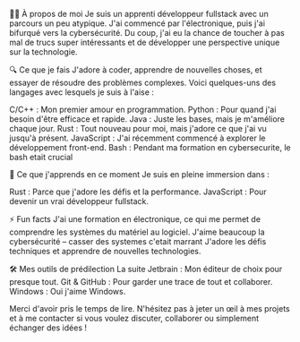 🧑‍💻 À propos de moi
Je suis un apprenti développeur fullstack avec un parcours un peu atypique. J'ai commencé par l'électronique, puis j'ai bifurqué vers la cybersécurité. Du coup, j'ai eu la chance de toucher à pas mal de trucs super intéressants et de développer une perspective unique sur la technologie.

🔍 Ce que je fais
J'adore à coder, apprendre de nouvelles choses, et essayer de résoudre des problèmes complexes. Voici quelques-uns des langages avec lesquels je suis à l'aise :

C/C++ : Mon premier amour en programmation.
Python : Pour quand j'ai besoin d'être efficace et rapide.
Java : Juste les bases, mais je m'améliore chaque jour.
Rust : Tout nouveau pour moi, mais j'adore ce que j'ai vu jusqu'à présent.
JavaScript : J'ai récemment commencé à explorer le développement front-end.
Bash : Pendant ma formation en cybersecurite, le bash etait crucial 

🌱 Ce que j'apprends en ce moment
Je suis en pleine immersion dans :

Rust : Parce que j'adore les défis et la performance.
JavaScript : Pour devenir un vrai développeur fullstack.

⚡ Fun facts
J'ai une formation en électronique, ce qui me permet de comprendre les systèmes du matériel au logiciel.
J'aime beaucoup la cybersécurité – casser des systemes c'etait marrant
J'adore les défis techniques et apprendre de nouvelles technologies.

🛠️ Mes outils de prédilection
La suite Jetbrain : Mon éditeur de choix pour presque tout.
Git & GitHub : Pour garder une trace de tout et collaborer.
Windows : Oui j'aime Windows.

Merci d'avoir pris le temps de lire. N'hésitez pas à jeter un œil à mes projets et à me contacter si vous voulez discuter, collaborer ou simplement échanger des idées !
